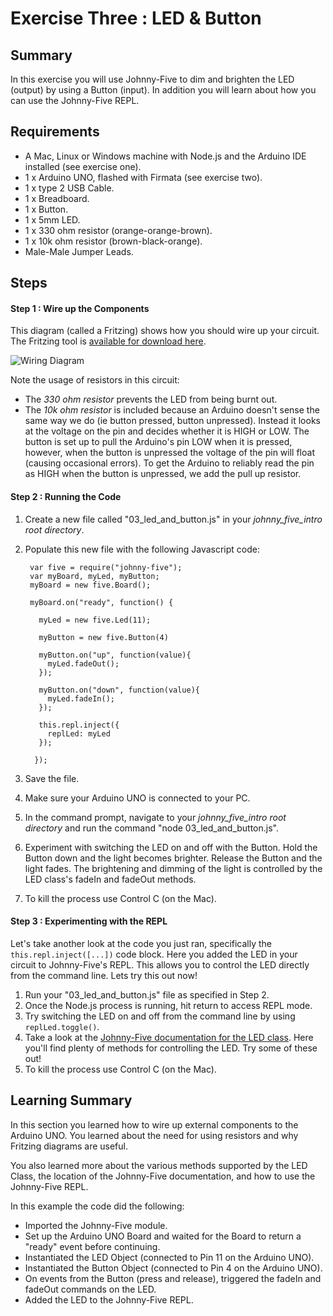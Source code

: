 # Exercise Three : LED & Button #

## Summary ##

In this exercise you will use Johnny-Five to dim and brighten the LED (output) by using a Button (input). In addition you will learn about how you can use the Johnny-Five REPL.

## Requirements ##

* A Mac, Linux or Windows machine with Node.js and the Arduino IDE installed (see exercise one).
* 1 x Arduino UNO, flashed with Firmata (see exercise two).
* 1 x type 2 USB Cable.
* 1 x Breadboard.
* 1 x Button.
* 1 x 5mm LED.
* 1 x 330 ohm resistor (orange-orange-brown).
* 1 x 10k ohm resistor (brown-black-orange).
* Male-Male Jumper Leads.

## Steps ##

#### Step 1 : Wire up the Components ####

This diagram (called a Fritzing) shows how you should wire up your circuit.  The Fritzing tool is [available for download here](http://fritzing.org/download/).

![Wiring Diagram](https://github.com/markwest1972/johnny_five_intro/blob/master/fritzings/03_led_and_button.png)

Note the usage of resistors in this circuit:
* The *330 ohm resistor* prevents the LED from being burnt out.
* The *10k ohm resistor* is included because an Arduino doesn't sense the same way we do (ie button pressed, button unpressed). Instead it looks at the voltage on the pin and decides whether it is HIGH or LOW. The button is set up to pull the Arduino's pin LOW when it is pressed, however, when the button is unpressed the voltage of the pin will float (causing occasional errors). To get the Arduino to reliably read the pin as HIGH when the button is unpressed, we add the pull up resistor.

#### Step 2 : Running the Code ####

1. Create a new file called "03_led_and_button.js" in your *johnny_five_intro root directory*.
2. Populate this new file with the following Javascript code:

        var five = require("johnny-five");
        var myBoard, myLed, myButton;
        myBoard = new five.Board();

        myBoard.on("ready", function() {

          myLed = new five.Led(11);

          myButton = new five.Button(4)

          myButton.on("up", function(value){
            myLed.fadeOut();
          });

          myButton.on("down", function(value){
            myLed.fadeIn();
          });

          this.repl.inject({
            replLed: myLed
          });

         });
3. Save the file.
4. Make sure your Arduino UNO is connected to your PC.
5. In the command prompt, navigate to your *johnny_five_intro root directory* and run the command "node 03_led_and_button.js".
6. Experiment with switching the LED on and off with the Button.  Hold the Button down and the light becomes brighter.  Release the Button and the light fades.  The brightening and dimming of the light is controlled by the LED class's fadeIn and fadeOut methods.  
7. To kill the process use Control C (on the Mac).

#### Step 3 : Experimenting with the REPL ####

Let's take another look at the code you just ran, specifically the `this.repl.inject([...])` code block.  Here you added the LED in your circuit to Johnny-Five's REPL.  This allows you to control the LED directly from the command line.  Lets try this out now!

1. Run your "03_led_and_button.js" file as specified in Step 2.
2. Once the Node.js process is running, hit return to access REPL mode.
3. Try switching the LED on and off from the command line by using `replLed.toggle()`.
4. Take a look at the [Johnny-Five documentation for the LED class](https://github.com/rwaldron/johnny-five/wiki/Led).  Here you'll find plenty of methods for controlling the LED.  Try some of these out!
5. To kill the process use Control C (on the Mac).

## Learning Summary ##

In this section you learned how to wire up external components to the Arduino UNO.  You learned about the need for using resistors and why Fritzing diagrams are useful.

You also learned more about the various methods supported by the LED Class, the location of the Johnny-Five documentation, and how to use the Johnny-Five REPL.

In this example the code did the following:
* Imported the Johnny-Five module.
* Set up the Arduino UNO Board and waited for the Board to return a "ready" event before continuing.
* Instantiated the LED Object (connected to Pin 11 on the Arduino UNO).
* Instantiated the Button Object (connected to Pin 4 on the Arduino UNO).
* On events from the Button (press and release), triggered the fadeIn and fadeOut commands on the LED.
* Added the LED to the Johnny-Five REPL.

